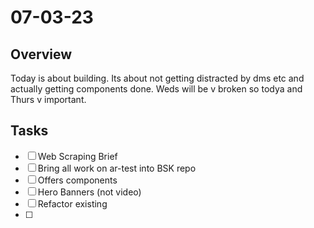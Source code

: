 # 07-03-23

## Overview

Today is about building. Its about not getting distracted by dms etc and actually getting components done. Weds will be v broken so todya and Thurs v important.

## Tasks
- [ ] Web Scraping Brief
- [ ] Bring all work on ar-test into BSK repo
- [ ] Offers components
- [ ] Hero Banners (not video)
- [ ] Refactor existing
- [ ]